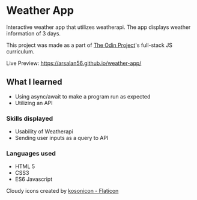 # Weather App

Interactive weather app that utilizes weatherapi. The app displays weather information of 3 days.

This project was made as a part of [The Odin Project](https://www.theodinproject.com/)'s full-stack JS curriculum.

Live Preview: https://arsalan56.github.io/weather-app/

## What I learned

-   Using async/await to make a program run as expected
-   Utilizing an API

### Skills displayed

-   Usability of Weatherapi
-   Sending user inputs as a query to API

### Languages used

-   HTML 5
-   CSS3
-   ES6 Javascript

Cloudy icons created by [kosonicon - Flaticon](https://www.flaticon.com/free-icons/cloudy)
